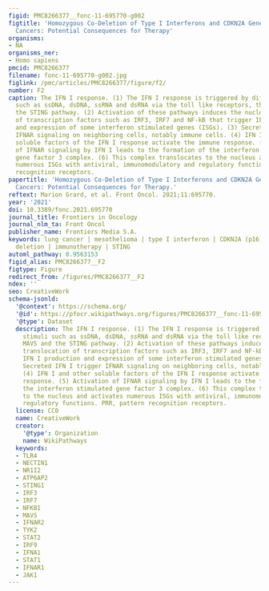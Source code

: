 ```yaml
---
figid: PMC8266377__fonc-11-695770-g002
figtitle: 'Homozygous Co-Deletion of Type I Interferons and CDKN2A Genes in Thoracic
  Cancers: Potential Consequences for Therapy'
organisms:
- NA
organisms_ner:
- Homo sapiens
pmcid: PMC8266377
filename: fonc-11-695770-g002.jpg
figlink: /pmc/articles/PMC8266377/figure/f2/
number: F2
caption: The IFN I response. (1) The IFN I response is triggered by different stimuli
  such as ssDNA, dsDNA, ssRNA and dsRNA via the toll like receptors, the MAVS and
  the STING pathway. (2) Activation of these pathways induces the nuclear translocation
  of transcription factors such as IRF3, IRF7 and NF-kB that trigger IFN I production
  and expression of some interferon stimulated genes (ISGs). (3) Secreted IFN I trigger
  IFNAR signaling on neighboring cells, notably immune cells. (4) IFN I and other
  soluble factors of the IFN I response activate the immune response. (5) Activation
  of IFNAR signaling by IFN I leads to the formation of the interferon stimulated
  gene factor 3 complex. (6) This complex translocates to the nucleus and activates
  numerous ISGs with antiviral, immunomodulatory and regulatory functions. PRR, pattern
  recognition receptors.
papertitle: 'Homozygous Co-Deletion of Type I Interferons and CDKN2A Genes in Thoracic
  Cancers: Potential Consequences for Therapy.'
reftext: Marion Grard, et al. Front Oncol. 2021;11:695770.
year: '2021'
doi: 10.3389/fonc.2021.695770
journal_title: Frontiers in Oncology
journal_nlm_ta: Front Oncol
publisher_name: Frontiers Media S.A.
keywords: lung cancer | mesothelioma | type I interferon | CDKN2A (p16) | homozygous
  deletion | immunotherapy | STING
automl_pathway: 0.9563153
figid_alias: PMC8266377__F2
figtype: Figure
redirect_from: /figures/PMC8266377__F2
ndex: ''
seo: CreativeWork
schema-jsonld:
  '@context': https://schema.org/
  '@id': https://pfocr.wikipathways.org/figures/PMC8266377__fonc-11-695770-g002.html
  '@type': Dataset
  description: The IFN I response. (1) The IFN I response is triggered by different
    stimuli such as ssDNA, dsDNA, ssRNA and dsRNA via the toll like receptors, the
    MAVS and the STING pathway. (2) Activation of these pathways induces the nuclear
    translocation of transcription factors such as IRF3, IRF7 and NF-kB that trigger
    IFN I production and expression of some interferon stimulated genes (ISGs). (3)
    Secreted IFN I trigger IFNAR signaling on neighboring cells, notably immune cells.
    (4) IFN I and other soluble factors of the IFN I response activate the immune
    response. (5) Activation of IFNAR signaling by IFN I leads to the formation of
    the interferon stimulated gene factor 3 complex. (6) This complex translocates
    to the nucleus and activates numerous ISGs with antiviral, immunomodulatory and
    regulatory functions. PRR, pattern recognition receptors.
  license: CC0
  name: CreativeWork
  creator:
    '@type': Organization
    name: WikiPathways
  keywords:
  - TLR4
  - NECTIN1
  - NR1I2
  - ATP6AP2
  - STING1
  - IRF3
  - IRF7
  - NFKB1
  - MAVS
  - IFNAR2
  - TYK2
  - STAT2
  - IRF9
  - IFNA1
  - STAT1
  - IFNAR1
  - JAK1
---
```

